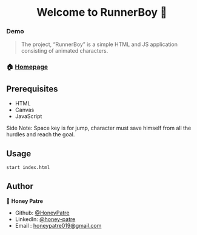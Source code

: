 <h1 align="center">Welcome to RunnerBoy 👋</h1>

### Demo



> The project, “RunnerBoy” is a simple HTML and JS application consisting of animated characters.
### 🏠 [Homepage](https://github.com/HoneyPatre/RunnerBoy#readme)

## Prerequisites

- HTML
- Canvas
- JavaScript

Side Note: Space key is for jump, character must save himself from all the hurdles and reach the goal.
## Usage

```sh
start index.html
```

## Author

👤 **Honey Patre**

* Github: [@HoneyPatre](https://github.com/HoneyPatre)
* LinkedIn: [@honey-patre](https://linkedin.com/in/honey-patre-b87591178)
* Email    :  honeypatre019@gmail.com
